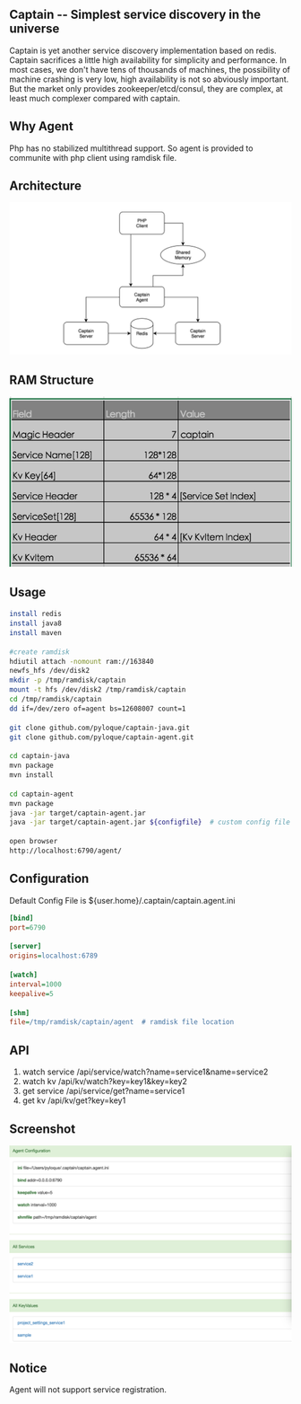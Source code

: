 Captain -- Simplest service discovery in the universe
-------------
Captain is yet another service discovery implementation based on redis.
Captain sacrifices a little high availability for simplicity and performance.
In most cases, we don't have tens of thousands of machines, the possibility of machine crashing is very low, high availability is not so abviously important.
But the market only provides zookeeper/etcd/consul, they are complex, at least much complexer compared with captain.

Why Agent
-------------
Php has no stabilized multithread support. So agent is provided to communite with php client using ramdisk file.

Architecture
------------
<img src="screenshot/arch.png" width="600" title="Agent Architecture" />

RAM Structure
-------------
<img src="screenshot/ram.png" width="600" title="Agent Architecture" />


Usage
-------------
```bash
install redis
install java8
install maven

#create ramdisk
hdiutil attach -nomount ram://163840
newfs_hfs /dev/disk2
mkdir -p /tmp/ramdisk/captain
mount -t hfs /dev/disk2 /tmp/ramdisk/captain
cd /tmp/ramdisk/captain
dd if=/dev/zero of=agent bs=12608007 count=1

git clone github.com/pyloque/captain-java.git
git clone github.com/pyloque/captain-agent.git

cd captain-java
mvn package
mvn install

cd captain-agent
mvn package
java -jar target/captain-agent.jar
java -jar target/captain-agent.jar ${configfile}  # custom config file

open browser
http://localhost:6790/agent/
```

Configuration
---------------------------------------
Default Config File is ${user.home}/.captain/captain.agent.ini
```ini
[bind]
port=6790

[server]
origins=localhost:6789

[watch]
interval=1000
keepalive=5

[shm]
file=/tmp/ramdisk/captain/agent  # ramdisk file location
```

API
-----------------------------------------
1. watch service /api/service/watch?name=service1&name=service2
2. watch kv /api/kv/watch?key=key1&key=key2
3. get service /api/service/get?name=service1
4. get kv /api/kv/get?key=key1

Screenshot
----------------------------------------
<img src="screenshot/agent.png" width="600" title="Agent UI" />

Notice
----------------------------------------
Agent will not support service registration.
